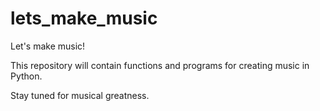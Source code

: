 # lets_make_music

Let's make music! 

This repository will contain functions and programs for creating music in Python.

Stay tuned for musical greatness.
